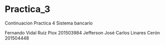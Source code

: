 # Practica_3
Continuacion Practica 4
Sistema bancario


Fernando Vidal Ruiz Piox  201503984
Jefferson José Carlos Linares Cerón 201504448

